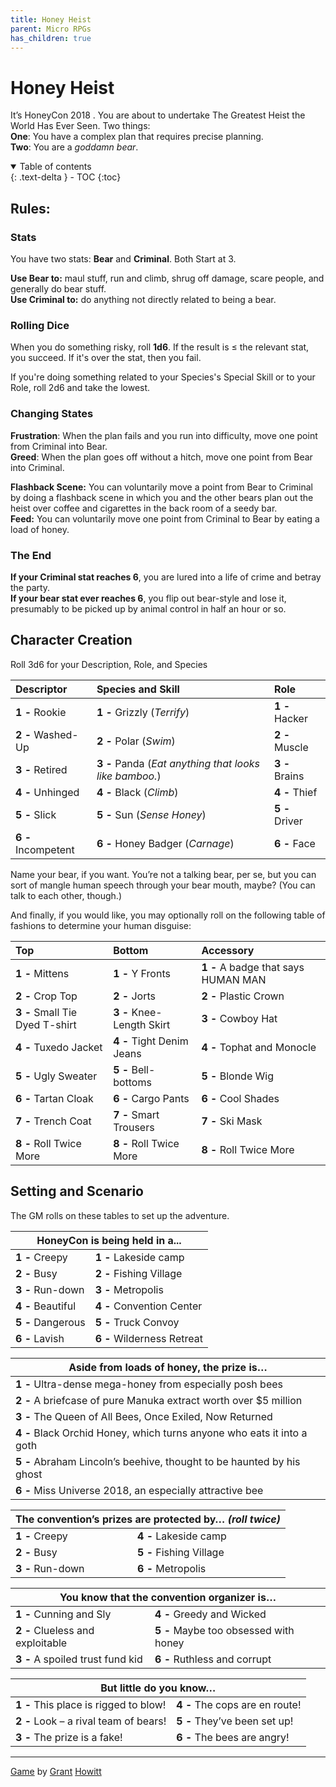 ```yaml
---
title: Honey Heist
parent: Micro RPGs
has_children: true
---
```


# Honey Heist

It’s HoneyCon 2018 . You are about to undertake The Greatest Heist
the World Has Ever Seen. Two things:  
**One**: You have a complex plan that requires precise planning.  
**Two**: You are a *goddamn bear*.

<details open markdown="block">
  <summary>
    Table of contents
  </summary>
  {: .text-delta }
- TOC
{:toc}
</details>

## Rules:

### Stats

You have two stats: **Bear** and **Criminal**. Both Start at 3.

**Use Bear to:** maul stuff, run and climb, shrug off damage, scare
people, and generally do bear stuff.  
**Use Criminal to:** do anything not directly related to being a bear.

### Rolling Dice

When you do something risky, roll **1d6**. If the result is $\leq$ the relevant stat, you succeed. If it's over the stat, then you fail.

If you're doing something related to your Species's Special Skill or to your Role, roll 2d6 and take the lowest.


### Changing States

**Frustration**: When the plan fails and you run into difficulty, move
one point from Criminal into Bear.  
**Greed**: When the plan goes off without a hitch, move one point from
Bear into Criminal.

**Flashback Scene:** You can voluntarily move a point from Bear to Criminal by doing a flashback scene in which you and the other bears plan out the heist over coffee and cigarettes in the back room of a seedy bar.  
**Feed:** You can voluntarily move one point from Criminal to Bear by
eating a load of honey.


### The End

**If your Criminal stat reaches 6**, you are lured
into a life of crime and betray the party.  
**If your bear stat ever reaches 6**, you flip out bear-style and lose it, presumably to be picked up by animal
control in half an hour or so.

## Character Creation

Roll 3d6 for your Description, Role, and Species

|Descriptor|Species and Skill|Role|
|:--|:--|:--|
|**1 -** Rookie|**1 -** Grizzly (*Terrify*)|**1 -** Hacker|
|**2 -** Washed-Up|**2 -** Polar (*Swim*)|**2 -** Muscle|
|**3 -** Retired|**3 -** Panda (*Eat anything that looks like bamboo.*)|**3 -** Brains|
|**4 -** Unhinged|**4 -** Black (*Climb*)|**4 -** Thief|
|**5 -** Slick|**5 -** Sun (*Sense Honey*)|**5 -** Driver|
|**6 -** Incompetent|**6 -** Honey Badger (*Carnage*)|**6 -** Face|

Name your bear, if you want. You’re not a talking bear, per se, but
you can sort of mangle human speech through your bear mouth,
maybe? (You can talk to each other, though.)

And finally, if you would like, you may optionally roll on the following table of fashions to determine your human disguise:

|Top|Bottom|Accessory|
|:--|:--|:--|
|**1 -** Mittens|**1 -** Y Fronts|**1 -** A badge that says HUMAN MAN|
|**2 -** Crop Top|**2 -**  Jorts|**2 -** Plastic Crown|
|**3 -** Small Tie Dyed T-shirt|**3 -**  Knee-Length Skirt|**3 -** Cowboy Hat|
|**4 -** Tuxedo Jacket|**4 -**  Tight Denim Jeans|**4 -** Tophat and Monocle|
|**5 -** Ugly Sweater|**5 -**  Bell-bottoms|**5 -** Blonde Wig|
|**6 -** Tartan Cloak|**6 -**  Cargo Pants|**6 -** Cool Shades|
|**7 -** Trench Coat|**7 -**  Smart Trousers|**7 -** Ski Mask|
|**8 -** Roll Twice More|**8 -**  Roll Twice More|**8 -** Roll Twice More|

<!--||||
|:--|:--|:--|
|**1 -** |**1 -**  |**1 -** |
|**2 -** |**2 -**  |**2 -** |
|**3 -** |**3 -**  |**3 -** |
|**4 -** |**4 -**  |**4 -** |
|**5 -** |**5 -**  |**5 -** |
|**6 -** |**6 -**  |**6 -** |-->



## Setting and Scenario

The GM rolls on these tables to set up the adventure.

<table>
  <thead >
    <tr>
      <th  colspan="2">HoneyCon is being held in a...</th>
    </tr>
  </thead>
  <tbody>
    <tr>
      <td ><strong>1 - </strong>Creepy</td>
      <td ><strong>1 - </strong>Lakeside camp</td>
    </tr>
    <tr>
      <td ><strong>2 - </strong>Busy</td>
      <td ><strong>2 - </strong>Fishing Village</td>
    </tr>
    <tr>
      <td ><strong>3 - </strong>Run-down</td>
      <td ><strong>3 - </strong>Metropolis</td>
    </tr>
    <tr>
      <td ><strong>4 - </strong>Beautiful</td>
      <td ><strong>4 - </strong>Convention Center</td>
    </tr>
    <tr>
      <td ><strong>5 - </strong>Dangerous</td>
      <td ><strong>5 - </strong>Truck Convoy</td>
    </tr>
    <tr>
      <td ><strong>6 - </strong>Lavish</td>
      <td ><strong>6 - </strong>Wilderness Retreat</td>
    </tr>
  </tbody>
</table>

|Aside from loads of honey, the prize is…|
|---|
|**1 -** Ultra-dense mega-honey from especially posh bees|
|**2 -** A briefcase of pure Manuka extract worth over $5 million|
|**3 -** The Queen of All Bees, Once Exiled, Now Returned|
|**4 -** Black Orchid Honey, which turns anyone who eats it into a goth|
|**5 -** Abraham Lincoln’s beehive, thought to be haunted by his ghost|
|**6 -** Miss Universe 2018, an especially attractive bee|

<table>
  <thead >
    <tr>
      <th  colspan="2">The convention’s prizes are protected by… <em>(roll twice)</em></th>
    </tr>
  </thead>
  <tbody>
    <tr>
      <td ><strong>1 - </strong>Creepy</td>
      <td ><strong>4 - </strong>Lakeside camp</td>
    </tr>
    <tr>
      <td ><strong>2 - </strong>Busy</td>
      <td ><strong>5 - </strong>Fishing Village</td>
    </tr>
    <tr>
      <td ><strong>3 - </strong>Run-down</td>
      <td ><strong>6 - </strong>Metropolis</td>
    </tr>
  </tbody>
</table>

<table>
  <thead >
    <tr>
      <th  colspan="2">You know that the convention organizer is…</th>
    </tr>
  </thead>
  <tbody>
    <tr>
      <td ><strong>1 - </strong>Cunning and Sly</td>
      <td ><strong>4 - </strong>Greedy and Wicked</td>
    </tr>
    <tr>
      <td ><strong>2 - </strong>Clueless and exploitable</td>
      <td ><strong>5 - </strong>Maybe too obsessed with honey</td>
    </tr>
    <tr>
      <td ><strong>3 - </strong>A spoiled trust fund kid</td>
      <td ><strong>6 - </strong>Ruthless and corrupt</td>
    </tr>
  </tbody>
</table>

<table>
  <thead >
    <tr>
      <th  colspan="2">But little do you know…</th>
    </tr>
  </thead>
  <tbody>
    <tr>
      <td ><strong>1 - </strong>This place is rigged to blow!</td>
      <td ><strong>4 - </strong>The cops are en route! </td>
    </tr>
    <tr>
      <td ><strong>2 - </strong>Look – a rival team of bears! </td>
      <td ><strong>5 - </strong>They’ve been set up!</td>
    </tr>
    <tr>
      <td ><strong>3 - </strong>The prize is a fake!</td>
      <td ><strong>6 - </strong>The bees are angry!</td>
    </tr>
  </tbody>
</table>

<!--
|Quality|Location|
|:-:|:-:|
|Creepy|Lakeside camp|
|Busy|Fishing Village|
|Run-down|Metropolis|
|Beautiful|Convention Center|
|Dangerous|Truck Convoy|
|Lavish|Wilderness Retreat|

|Quality|Location|The Prize|The Organizer|
|:-:|:-:|:-:|:-:|
|Creepy|||Cunning and Sly|
|Busy|||Greedy and Wicked|
|Run-down|||Clueless and exploitable |
|Beautiful|||Maybe too obsessed with
honey|
|Dangerous|||A spoiled trust fund kid|
|Lavish|||Ruthless and corrupt|-->



---

[Game](https://gshowitt.itch.io/) by [Grant](https://rowanrookanddecard.com/) [Howitt](http://lookrobot.co.uk/games/)